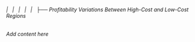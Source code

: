 ###### |   |   |   |   |   ├── Profitability Variations Between High-Cost and Low-Cost Regions

*Add content here*